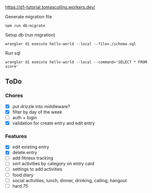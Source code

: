 https://d1-tutorial.tomascollins.workers.dev/

Generate migration file
```
npm run db:migrate
```

Setup db (run migration)
```
wrangler d1 execute hello-world --local --file=./schema.sql
```

Run sql
```
wrangler d1 execute hello-world --local --command='SELECT * FROM score'
```

## ToDo

### Chores
- [x] put drizzle into middleware?
- [x] filter by day of the week
- [ ] auth + login
- [x] validation for create entry and edit entry

### Features
- [x] edit existing entry
- [x] delete entry
- [ ] add fitness tracking
- [ ] sort activities by category on entry card
- [ ] settings to add activities
- [ ] food diary
- [ ] social activities, lunch, dinner, drinking, calling, hangout
- [ ] hard 75
